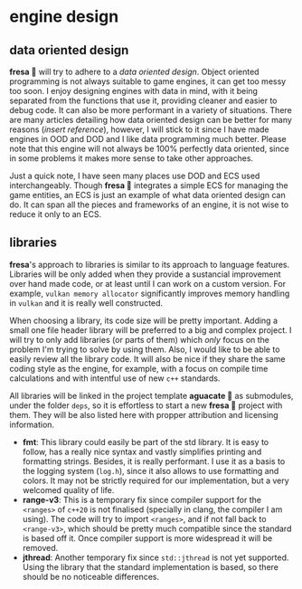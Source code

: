# engine design

## data oriented design

**fresa :strawberry:** will try to adhere to a _data oriented design_. Object oriented programming is not always suitable to game engines, it can get too messy too soon. I enjoy designing engines with data in mind, with it being separated from the functions that use it, providing cleaner and easier to debug code. It can also be more performant in a variety of situations. There are many articles detailing how data oriented design can be better for many reasons (_insert reference_), however, I will stick to it since I have made engines in OOD and DOD and I like data programming much better. Please note that this engine will not always be 100% perfectly data oriented, since in some problems it makes more sense to take other approaches.

Just a quick note, I have seen many places use DOD and ECS used interchangeably. Though **fresa :strawberry:** integrates a simple ECS for managing the game entities, an ECS is just an example of what data oriented design can do. It can span all the pieces and frameworks of an engine, it is not wise to reduce it only to an ECS.

## libraries

**fresa**'s approach to libraries is similar to its approach to language features. Libraries will be only added when they provide a sustancial improvement over hand made code, or at least until I can work on a custom version. For example, `vulkan memory allocator` significantly improves memory handling in `vulkan` and it is really well constructed.

When choosing a library, its code size will be pretty important. Adding a small one file header library will be preferred to a big and complex project. I will try to only add libraries (or parts of them) which _only_ focus on the problem I'm trying to solve by using them. Also, I would like to be able to easily review all the library code. It will also be nice if they share the same coding style as the engine, for example, with a focus on compile time calculations and with intentful use of new `c++` standards.

All libraries will be linked in the project template **aguacate :avocado:** as submodules, under the folder `deps`, so it is effortless to start a new **fresa :strawberry:** project with them. They will be also listed here with propper attribution and licensing information.

- **fmt**: This library could easily be part of the std library. It is easy to follow, has a really nice syntax and vastly simplifies printing and formatting strings. Besides, it is really performant. I use it as a basis to the logging system (`log.h`), since it also allows to use formatting and colors. It may not be strictly required for our implementation, but a very welcomed quality of life.
- **range-v3**: This is a temporary fix since compiler support for the `<ranges>` of `c++20` is not finalised (specially in clang, the compiler I am using). The code will try to import `<ranges>`, and if not fall back to `<range-v3>`, which should be pretty much compatible since the standard is based off it. Once compiler support is more widespread it will be removed.
- **jthread**: Another temporary fix since `std::jthread` is not yet supported. Using the library that the standard implementation is based, so there should be no noticeable differences.